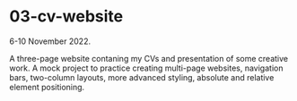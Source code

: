 # 03-cv-website

6-10 November 2022.

A three-page website contaning my CVs and presentation of some creative work. A mock project to practice creating multi-page websites, navigation bars, two-column layouts, more advanced styling, absolute and relative element positioning.
